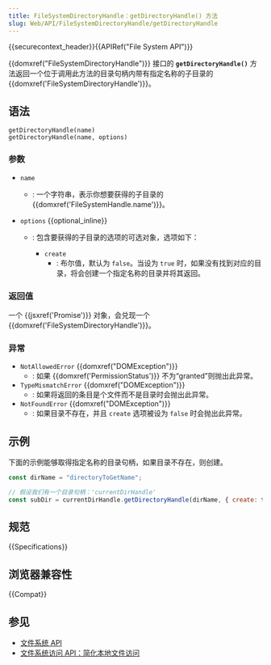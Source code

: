 ```yaml
---
title: FileSystemDirectoryHandle：getDirectoryHandle() 方法
slug: Web/API/FileSystemDirectoryHandle/getDirectoryHandle
---
```


{{securecontext_header}}{{APIRef("File System API")}}

{{domxref("FileSystemDirectoryHandle")}} 接口的 **`getDirectoryHandle()`** 方法返回一个位于调用此方法的目录句柄内带有指定名称的子目录的 {{domxref('FileSystemDirectoryHandle')}}。

## 语法

```js-nolint
getDirectoryHandle(name)
getDirectoryHandle(name, options)
```

### 参数

- `name`
  - : 一个字符串，表示你想要获得的子目录的 {{domxref('FileSystemHandle.name')}}。
- `options` {{optional_inline}}

  - : 包含要获得的子目录的选项的可选对象，选项如下：

    - `create`
      - : 布尔值，默认为 `false`。当设为 `true` 时，如果没有找到对应的目录，将会创建一个指定名称的目录并将其返回。

### 返回值

一个 {{jsxref('Promise')}} 对象，会兑现一个 {{domxref('FileSystemDirectoryHandle')}}。

### 异常

- `NotAllowedError` {{domxref("DOMException")}}
  - : 如果 {{domxref('PermissionStatus')}} 不为“granted”则抛出此异常。
- `TypeMismatchError` {{domxref("DOMException")}}
  - : 如果将返回的条目是个文件而不是目录时会抛出此异常。
- `NotFoundError` {{domxref("DOMException")}}
  - : 如果目录不存在，并且 `create` 选项被设为 `false` 时会抛出此异常。

## 示例

下面的示例能够取得指定名称的目录句柄，如果目录不存在，则创建。

```js
const dirName = "directoryToGetName";

// 假设我们有一个目录句柄：'currentDirHandle'
const subDir = currentDirHandle.getDirectoryHandle(dirName, { create: true });
```

## 规范

{{Specifications}}

## 浏览器兼容性

{{Compat}}

## 参见

- [文件系统 API](/zh-CN/docs/Web/API/File_System_API)
- [文件系统访问 API：简化本地文件访问](https://developer.chrome.com/articles/file-system-access/)
